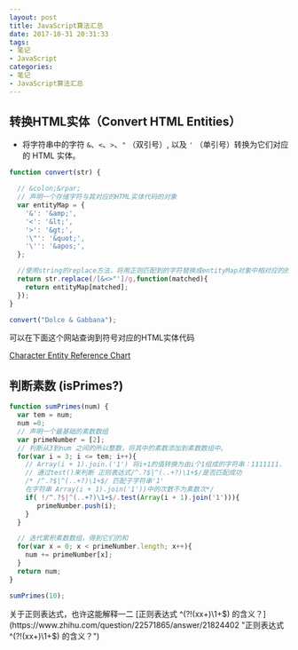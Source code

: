 ```yaml
---
layout: post
title: JavaScript算法汇总
date: 2017-10-31 20:31:33
tags:
- 笔记
- JavaScript
categories:
- 笔记
- JavaScript算法汇总
---
```


## 转换HTML实体（Convert HTML Entities）
- 将字符串中的字符 `&`、`<`、`>`、`"` （双引号）, 以及 `'` （单引号）转换为它们对应的 HTML 实体。
```JavaScript
function convert(str) {

  // &colon;&rpar;
  // 声明一个存储字符与其对应的HTML实体代码的对象
  var entityMap = {
    '&': '&amp;',
    '<': '&lt;',
    '>': '&gt;',
    '\"': '&quot;',
    '\'': '&apos;',
  };

  //使用string的replace方法，将用正则匹配到的字符替换成entityMap对象中相对应的的属性值
  return str.replace(/[&<>"']/g,function(matched){
    return entityMap[matched];
  });
}

convert("Dolce & Gabbana");
```
可以在下面这个网站查询到符号对应的HTML实体代码

[Character Entity Reference Chart](https://dev.w3.org/html5/html-author/charref "Character Entity Reference Chart")
 <!--more-->
## 判断素数 (isPrimes?)
```JavaScript
function sumPrimes(num) {
  var tem = num;
  num =0;
  // 声明一个最基础的素数数组
  var primeNumber = [2];
  // 判断从3到num 之间的所以整数，将其中的素数添加到素数数组中。
  for(var i = 3; i <= tem; i++){
    // Array(i + 1).join.('1') 将i+1的值转换为由i个1组成的字符串：1111111.
    // 通过test()来判断 正则表达式/^.?$|^(..+?)\1+$/是否匹配成功
    /* /^.?$|^(..+?)\1+$/ 匹配子字符串'1'
    在字符串 Array(i + 1).join('1'))中的次数不为素数次*/
    if( !/^.?$|^(..+?)\1+$/.test(Array(i + 1).join('1'))){
       primeNumber.push(i);
    }
  }

  // 迭代累积素数数组，得到它们的和
  for(var x = 0; x < primeNumber.length; x++){
    num += primeNumber[x];
  }
  return num;
}

sumPrimes(10);
```
关于正则表达式，也许这能解释一二
[正则表达式 ^(?!(xx+)\1+$) 的含义？](https://www.zhihu.com/question/22571865/answer/21824402 "正则表达式 ^(?!(xx+)\1+$) 的含义？")
